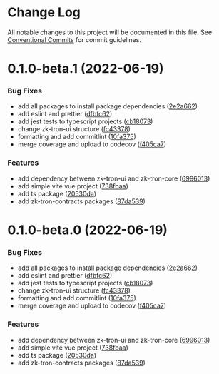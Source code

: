 # Change Log

All notable changes to this project will be documented in this file.
See [Conventional Commits](https://conventionalcommits.org) for commit guidelines.

# 0.1.0-beta.1 (2022-06-19)


### Bug Fixes

* add all packages to install package dependencies ([2e2a662](https://github.com/owodunni/zk-tron/commit/2e2a662eaef86cddd9bb7aa014a1f67fc203fa68))
* add eslint and prettier ([dfbfc62](https://github.com/owodunni/zk-tron/commit/dfbfc6255c416247751cd31347775592a83a2025))
* add jest tests to typescript projects ([cb18073](https://github.com/owodunni/zk-tron/commit/cb18073108b2041c1a4eb485bfe26132c3e7a6ce))
* change zk-tron-ui structure ([fc43378](https://github.com/owodunni/zk-tron/commit/fc43378bbc56c6251093bbb523e8ca7d9a862d1e))
* formatting and add commitlint ([10fa375](https://github.com/owodunni/zk-tron/commit/10fa375fb4cd40c83182bf6822b37de4f91fd94e))
* merge coverage and upload to codecov ([f405ca7](https://github.com/owodunni/zk-tron/commit/f405ca7280e19eb63f8feb2db4322eeb4043ec03))


### Features

* add dependency between zk-tron-ui and zk-tron-core ([6996013](https://github.com/owodunni/zk-tron/commit/6996013bb23ff8c927f07bb06447f6b54246ffbb))
* add simple vite vue project ([738fbaa](https://github.com/owodunni/zk-tron/commit/738fbaaeeec8d425f7b7fad7a251fc2d96b5d896))
* add ts package ([20530da](https://github.com/owodunni/zk-tron/commit/20530da656d31d5d92add995e87e99245df954e1))
* add zk-tron-contracts packages ([87da539](https://github.com/owodunni/zk-tron/commit/87da539b2c0122bea4a6709ed99371445316995a))





# 0.1.0-beta.0 (2022-06-19)


### Bug Fixes

* add all packages to install package dependencies ([2e2a662](https://github.com/owodunni/zk-tron/commit/2e2a662eaef86cddd9bb7aa014a1f67fc203fa68))
* add eslint and prettier ([dfbfc62](https://github.com/owodunni/zk-tron/commit/dfbfc6255c416247751cd31347775592a83a2025))
* add jest tests to typescript projects ([cb18073](https://github.com/owodunni/zk-tron/commit/cb18073108b2041c1a4eb485bfe26132c3e7a6ce))
* change zk-tron-ui structure ([fc43378](https://github.com/owodunni/zk-tron/commit/fc43378bbc56c6251093bbb523e8ca7d9a862d1e))
* formatting and add commitlint ([10fa375](https://github.com/owodunni/zk-tron/commit/10fa375fb4cd40c83182bf6822b37de4f91fd94e))
* merge coverage and upload to codecov ([f405ca7](https://github.com/owodunni/zk-tron/commit/f405ca7280e19eb63f8feb2db4322eeb4043ec03))


### Features

* add dependency between zk-tron-ui and zk-tron-core ([6996013](https://github.com/owodunni/zk-tron/commit/6996013bb23ff8c927f07bb06447f6b54246ffbb))
* add simple vite vue project ([738fbaa](https://github.com/owodunni/zk-tron/commit/738fbaaeeec8d425f7b7fad7a251fc2d96b5d896))
* add ts package ([20530da](https://github.com/owodunni/zk-tron/commit/20530da656d31d5d92add995e87e99245df954e1))
* add zk-tron-contracts packages ([87da539](https://github.com/owodunni/zk-tron/commit/87da539b2c0122bea4a6709ed99371445316995a))
